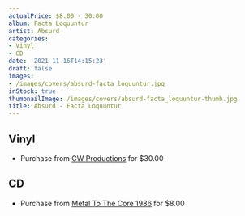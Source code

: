 ```yaml
---
actualPrice: $8.00 - 30.00
album: Facta Loquuntur
artist: Absurd
categories:
- Vinyl
- CD
date: '2021-11-16T14:15:23'
draft: false
images:
- /images/covers/absurd-facta_loquuntur.jpg
inStock: true
thumbnailImage: /images/covers/absurd-facta_loquuntur-thumb.jpg
title: Absurd - Facta Loquuntur
---
```


## Vinyl
* Purchase from [CW Productions](https://shop.cwproductions.net/products/absurd-facta-loquuntur-original-mix-lp) for $30.00
## CD
* Purchase from [Metal To The Core 1986](https://metaltothecore1986.com/shop/absurd-facta-loquuntur-cd/) for $8.00
